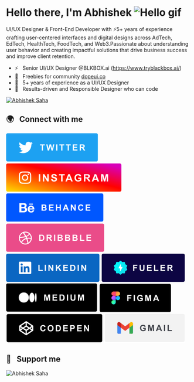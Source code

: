 ### <h1>Hello there, I'm Abhishek <img src="https://raw.githubusercontent.com/MartinHeinz/MartinHeinz/master/wave.gif" width="28px" alt="Hello gif"></h1>

 <p>UI/UX Designer & Front-End Developer with ⚡5+  years of experience crafting user-centered interfaces and digital designs across AdTech, EdTech, HealthTech, FoodTech, and Web3.Passionate about understanding user behavior and creating impactful solutions that drive business success and improve client retention.</p>

- ⚡️ &nbsp; Senior UI/UX Designer @BLKBOX.ai (https://www.tryblackbox.ai/)
- 🎁 &nbsp; Freebies for community [dopeui.co](https://dopeui.co/)
- 🎨 &nbsp; 5+ years of experience as a UI/UX Designer
- 💎 &nbsp; Results-driven and Responsible Designer who can code

<p align="left"> <a href="https://twitter.com/designerSaha" target="blank"><img src="https://img.shields.io/twitter/follow/designerSaha?color=%231DA1F2&logo=Twitter&style=for-the-badge" alt="Abhishek Saha" /></a> </p>

## 🌍 &nbsp; Connect with me

[![Twitter](social/twitter.svg)](https://twitter.com/designerSaha)
[![Instagram](social/insta.svg)](https://www.instagram.com/pixabuddy/)
[![Behance](social/behance.svg)](https://www.behance.net/abhisheksaha1)
[![Dribbble](social/dribbble.svg)](https://dribbble.com/pixabuddy)
[![Linkedin](social/linkedin.svg)](https://www.linkedin.com/in/pixabuddy/)
[![Fueler](social/fueler.svg)](https://fueler.io/Saha)
[![Medium](social/medium.svg)](https://pixabuddy.medium.com/)
[![Figma](social/figma.svg)](https://www.figma.com/@pixabuddy)
[![CodePen](social/codepen.svg)](https://codepen.io/pixabuddy)
[![Gmail](social/gmail.svg)](mailto:pixabuddy@gmail.com?subject=Hello👋)


<!-- [![Pixabuddy](social/pixabuddy.svg)](https://www.pixabuddy.com/) -->
<!-- ## 🪄 &nbsp; Tech Stack -->

## 💛 &nbsp; Support me

<p><a href="https://www.buymeacoffee.com/abhishekSaha"> <img align="left" src="https://cdn.buymeacoffee.com/buttons/v2/default-yellow.png" height="50" width="210" alt="Abhishek Saha" /></a></p><br><br>
